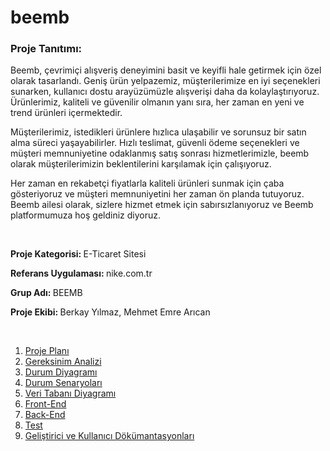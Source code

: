 # beemb

<h3>Proje Tanıtımı: </h3>
<p>Beemb, çevrimiçi alışveriş deneyimini basit ve keyifli hale getirmek için özel olarak tasarlandı. Geniş ürün yelpazemiz, müşterilerimize en iyi seçenekleri sunarken, kullanıcı dostu arayüzümüzle alışverişi daha da kolaylaştırıyoruz. Ürünlerimiz, kaliteli ve güvenilir olmanın yanı sıra, her zaman en yeni ve trend ürünleri içermektedir.

Müşterilerimiz, istedikleri ürünlere hızlıca ulaşabilir ve sorunsuz bir satın alma süreci yaşayabilirler. Hızlı teslimat, güvenli ödeme seçenekleri ve müşteri memnuniyetine odaklanmış satış sonrası hizmetlerimizle, beemb olarak müşterilerimizin beklentilerini karşılamak için çalışıyoruz.

Her zaman en rekabetçi fiyatlarla kaliteli ürünleri sunmak için çaba gösteriyoruz ve müşteri memnuniyetini her zaman ön planda tutuyoruz. Beemb ailesi olarak, sizlere hizmet etmek için sabırsızlanıyoruz ve Beemb platformumuza hoş geldiniz diyoruz.</p>
<br>

<p><b>Proje Kategorisi:  </b> E-Ticaret Sitesi</p>
<p><b>Referans Uygulaması:  </b>nike.com.tr</p>
<p><b>Grup Adı:  </b> BEEMB </p>
<p><b>Proje Ekibi:  </b> Berkay Yılmaz, Mehmet Emre Arıcan</p>
<br>

1. [Proje Planı](Proje-plani.md)
2. [Gereksinim Analizi](Gereksinim-Analizi.md)
3. [Durum Diyagramı](Durum-Diyagramı.md)
4. [Durum Senaryoları](Durum-Senaryolari.md)
5. [Veri Tabanı Diyagramı](Veritabani-Diyagrami.md)
6. [Front-End](Front-End.md)
7. [Back-End](Back-End.md)
8. [Test](Test.md)
9. [Geliştirici ve Kullanıcı Dökümantasyonları](Gelistirici-ve-Kullanici-Dokumantasyonlari.md)